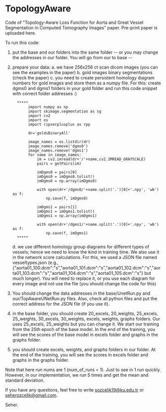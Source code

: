 # TopologyAware
Code of "Topology-Aware Loss Function for Aorta and Great Vessel Segmentation in Computed Tomography Images" paper. Pre-print paper is uploaded here.

To run this code:
1. put the base and our folders into the same folder -- or you may change the addresses in our folder. You will go from our to base --
2. prepare your data:
     a. we have 256x256 ct scan dicom images (you can see the examples in the paper)
     b. gold images binary segmentations (check the paper)
     c. you need to create persistent homology diagram numbers for gold images and store them as a numpy file.
         For this: create dgms0 and dgms1 folders in your gold folder and run this code snippet with correct folder addresses :)
   
         *****
              import numpy as np
              import skimage.segmentation as sg
              import cv2
              import os
              import ripserplusplus as rpp
              
              dr='goldsBinaryAll'
              
              image_names = os.listdir(dr) 
              image_names.remove('dgms0')
              image_names.remove('dgms1')
              for name in image_names:
                  im = cv2.imread(dr+'/'+name,cv2.IMREAD_GRAYSCALE)
                  pairs = getPairs(im)
                  
                  imDgms0 = pairs[0]
                  imDgms0 = imDgms0.tolist()
                  imDgms0 = np.array(imDgms0)
                  
                  with open(dr+'/dgms0/'+name.split('.')[0]+'.npy', 'wb') as f:
                      np.save(f, imDgms0)
                      
                  imDgms1 = pairs[1]
                  imDgms1 = imDgms1.tolist()
                  imDgms1 = np.array(imDgms1)
                  
                  with open(dr+'/dgms1/'+name.split('.')[0]+'.npy', 'wb') as f:
                      np.save(f, imDgms1)          
         *****
     d. we use different homology group diagrams for different types of vessels; hence we need to know the kind in training time. We also use it in the network score calculations. For this, we used a JSON file named vesseltypes.json (e.g., {"aorta01_100.dcm":"s","aorta01_101.dcm":"s","aorta01_102.dcm":"s","aorta01_103.dcm":"s","aorta01_104.dcm":"s","aorta01_105.dcm":"s"} but much longer). You will need to replace it, or you use each diagram for every image and not use the file (you should change the code for this)
       
4. You should change the data addresses in the base/UnetRun.py and our/TopAwareUNetRun.py files. Also, check all python files and put the correct address for the JSON file (if you use it).
5. in the base folder, you should create 20_excels, 20_weights, 25_excels, 25_weights, 30_excels, 30_weights, excels, weights, graphs folders. Our uses 25_excels, 25_weights but you can change it. We start our training from the 25th epoch of the base model. In the end of the training, you will see the scores of the base model in excels folder and graphs in the graphs folder.
6. you should create excels, weights, and graphs folders in our folder. At the end of the training, you will see the scores in excels folder and graphs in the graphs folder.

Note that here run nums are 1 (num_of_runs = 1). Just to see in 1 run quickly. However, in our implementation, we run 5 times and get the mean and standard deviation.

If you have any questions, feel free to write sozcelik19@ku.edu.tr or seherozcelik@gmail.com.

Seher.
